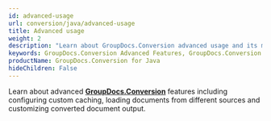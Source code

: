 ```yaml
---
id: advanced-usage
url: conversion/java/advanced-usage
title: Advanced usage
weight: 2
description: "Learn about GroupDocs.Conversion advanced usage and its multiple powerful features like document conversion process customization, track conversion progress, load documents from different sources etc."
keywords: GroupDocs.Conversion Advanced Features, GroupDocs.Conversion Customization, GroupDocs.Conversion Advanced Features Java
productName: GroupDocs.Conversion for Java
hideChildren: False
---
```

Learn about advanced [**GroupDocs.Conversion**](https://products.groupdocs.com/conversion/java) features including configuring custom caching, loading documents from different sources and customizing converted document output.
